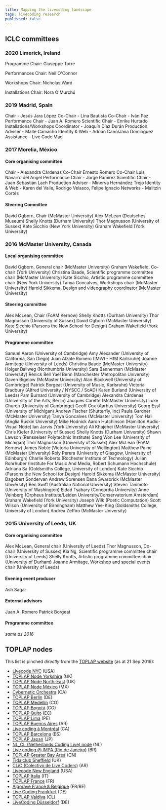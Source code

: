 ```yaml
---
title: Mapping the livecoding landscape
tags: livecoding research
published: false
---
```


## ICLC committees

### 2020 Limerick, Ireland

Programme Chair: Giuseppe Torre

Performances Chair: Neil O'Connor

Workshops Chair: Nicholas Ward

Installations Chair: Nora O Murchú

### 2019 Madrid, Spain

Chair - Jesús Jara López
Co-Chair - Lina Bautista
Co-Chair - Iván Paz
Performance Chair - Juan A. Romero
Scientific Chair - Enrike Hurtado
Installations/Workshops Coordinator - Joaquín Díaz Durán
Production Adviser - Maite Camacho
Identity & Web - Adrián Cano/Jana Domínguez
Assistance - Live Code Mad

### 2017 Morelia, México

#### Core organising committee

Chair - Alexandra Cárdenas
Co-Chair Ernesto Romero
Co-Chair Luis Navarro del Angel
Performance Chair - Jorge Ramírez
Scientific Chair - Juan Sebastián Lach
Production Adviser - Minerva Hernández Trejo
Identity & Web - Karen del Valle, Rodrigo Velasco, Felipe Ignacio
Networks - Malitzin Cortés

#### Steering Committee

David Ogborn, Chair (McMaster University)
Alex McLean (Deutsches Museum)
Shelly Knotts (Durham University)
Thor Magnusson (University of Sussex)
Kate Sicchio (New York University)
Graham Wakefield (York University)

### 2016 McMaster University, Canada

#### Local organising committee

David Ogborn, General chair (McMaster University)
Graham Wakefield, Co-chair (York University)
Christina Baade, Scientific programme committee chair (McMaster University)
Kate Sicchio, Artistic programme committee chair (New York University)
Tanya Goncalves, Workshops chair (McMaster University)
Harold Sikkema, Design and videography coordinator (McMaster University)

#### Steering committee

Alex McLean, Chair (FoAM Kernow)
Shelly Knotts (Durham University)
Thor Magnusson (University of Sussex)
David Ogborn (McMaster University)
Kate Sicchio (Parsons the New School for Design)
Graham Wakefield (York University)

#### Programme committee

Samuel Aaron (University of Cambridge)
Amy Alexander (University of California, San Diego)
Juan Alzate Romero (IMWI - HfM Karlsruhe)
Joanne Armitage (University of Leeds)
Christina Baade (McMaster University)
Holger Ballweg (Northumbria University)
Sara Bannerman (McMaster University)
Renick Bell
Yael Benn (Manchester Metropolitan University)
Daven Bigelow (McMaster University)
Alan Blackwell (University of Cambridge)
Patrick Borgeat (University of Music, Karlsruhe)
Victoria Bradbury (Alfred University / NYSCC / SoAD)
Karen Burland (University of Leeds)
Pam Burnard (University of Cambridge)
Alexandra Cárdenas (University of the Arts, Berlin)
Jacques Carette (McMaster University)
Luke Church (University of Cambridge)
Geoff Cox (Aarhus University)
Georg Essl (University of Michigan)
Andrew Fischer (Shutterfly, Inc)
Paula Gardner (McMaster University)
Tanya Goncalves (McMaster University)
Tom Hall (Anglia Ruskin University)
Mike Hodnick
Aaron Hutchinson (Hamilton Audio-Visual Node)
Ian Jarvis (York University)
Ali Khajehei (McMaster University)
Chris Kiefer (University of Sussex)
Shelly Knotts (Durham University)
Shawn Lawson (Rensselaer Polytechnic Institute)
Sang Won Lee (University of Michigan)
Thor Magnusson (University of Sussex)
Alex McLean (FoAM Kernow)
James Noble (Victoria University of Wellington)
Matthew Paine (McMaster University)
Roly Perera (University of Glasgow, University of Edinburgh)
Charlie Roberts (Rochester Institute of Technology)
Julian Rohrhuber (Institute For Music And Media, Robert Schumann Hochschule)
Adriana Sa (Goldsmiths College, University of London)
Kate Sicchio (Parsons the New School for Design)
Harold Sikkema (McMaster University)
Dagobert Sondervan
Andrew Sorensen
Dana Swarbrick (McMaster University)
Ben Swift (Australian National University)
Steven Tanimoto (University of Washington)
Eldad Tsabary (Concordia University)
Anne Veinberg (Orpheus Institute/Leiden University/Conservatorium Amsterdam)
Graham Wakefield (York University)
Joseph Wilk (Poetic Computation)
Scott Wilson (University of Birmingham)
Matthew Yee-King (Goldsmiths College, University of London)
Andrea Zeffiro (McMaster University)

### 2015 University of Leeds, UK

#### Core organising committee

Alex McLean, General chair (University of Leeds)
Thor Magnusson, Co-chair (University of Sussex)
Kia Ng, Scientific programme committee chair (University of Leeds)
Shelly Knotts, Artistic programme committee chair (University of Durham)
Joanne Armitage, Workshop and special events chair (University of Leeds)

#### Evening event producer

Ash Sagar

#### External advisors

Juan A. Romero
Patrick Borgeat

#### Programme committee

_same as 2016_

## TOPLAP nodes

This list is pinched _directly_ from the [TOPLAP
website](https://toplap.org/nodes/) (as at 21 Sep 2019):

- [Livecode NYC](http://livecode.nyc/) (USA)
- [TOPLAP Node Yorkshire](https://www.facebook.com/groups/1683408058575303/) (UK)
- [TOPLAP Node North-East](https://www.facebook.com/groups/897471030365142/) (UK)
- [TOPLAP Node México](https://www.facebook.com/toplap.mx/) (MX)
- [Cybernetic Orchestra](https://www.facebook.com/groups/toplapnodeberlin/1725919034313087/) (CA)
- [TOPLAP Berlin](https://www.facebook.com/groups/toplapnodeberlin/1725919034313087/) (DE)
- [TOPLAP Medellín](https://noiskate.hotglue.me/?ToplapMedellin) (CO)
- [TOPLAP Bogotá](https://www.facebook.com/groups/626111581071250/) (CO)
- [TOPLAP Quito](https://www.facebook.com/groups/583681711997021/) (EC)
- [TOPLAP Lima](https://www.facebook.com/groups/362002184270964/) (PE)
- [TOPLAP Buenos Aires](https://livecodear.github.io/) (AR)
- [Live coding à Montréal](https://montreal.toplap.org) (CA)
- [TOPLAP Barcelona](https://toplapbarcelona.hangar.org/) (ES)
- [TOPLAP Japan](https://twitter.com/toplapjp) (JP)
- [NL_CL (Netherlands Coding Live) node](https://netherlands-coding-live.github.io) (NL)
- [Live coding @ IMPA (Rio de Janeiro)](http://w3.impa.br/~vitorgr/livecode/) (BR)
- [TOPLAP Greater Bay Area](https://www.facebook.com/groups/353595622030440/) (CN)
- [Tidalclub Sheffield](https://tidalclub.github.io/sheffield.html) (UK)
- [CLiC (Colectivo de Live Coders)](https://colectivo-de-livecoders.gitlab.io/) (AR)
- [Livecode New England](http://livecodenewengland.org/) (USA)
- [TOPLAP Italia](https://www.facebook.com/groups/1051671308353969/) (IT)
- [TOPLAP France](https://www.facebook.com/groups/toplapfr/) (FR)
- [Algorave France & Belgique](http://algorave.fr/) (FR/BE)
- [Live Coding Frankfurt](https://www.meetup.com/Live-Coding-Frankfurt/) (DE)
- [TOPLAP Valdiva](https://toplapvaldivia.wixsite.com/website) (CL)
- [LiveCoding Düsseldorf](https://www.facebook.com/groups/587715001671363/) (DE)
